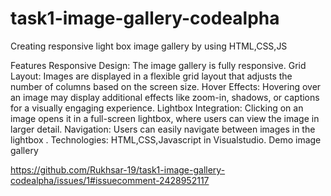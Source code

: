# task1-image-gallery-codealpha
Creating responsive light box image gallery by using HTML,CSS,JS 
<html><bold>Features</bold></html>
Responsive Design:
The image gallery is fully responsive.
Grid Layout:
Images are displayed in a flexible grid layout that adjusts the number of columns based on the screen size.
Hover Effects:
Hovering over an image may display additional effects like zoom-in, shadows, or captions for a visually engaging experience.
Lightbox Integration: Clicking on an image opens it in a full-screen lightbox, where users can view the image in larger detail.
Navigation: Users can easily navigate between images in the lightbox .
Technologies:
HTML,CSS,Javascript in Visualstudio.
 Demo image gallery

https://github.com/Rukhsar-19/task1-image-gallery-codealpha/issues/1#issuecomment-2428952117
